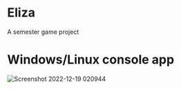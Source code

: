 # Eliza
A semester game project

# Windows/Linux console app
![Screenshot 2022-12-19 020944](https://user-images.githubusercontent.com/91571026/208324269-e62101c1-2b46-48c6-aed2-b172fd7c8b31.png)
